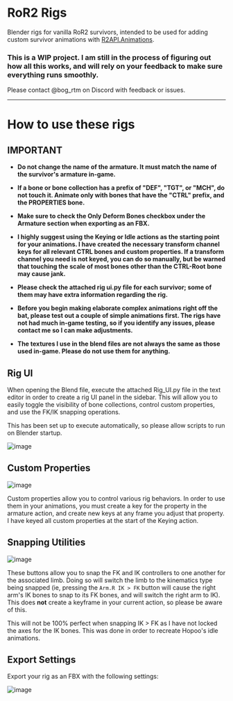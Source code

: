 # RoR2 Rigs
Blender rigs for vanilla RoR2 survivors, intended to be used for adding custom survivor animations with [R2API.Animations](https://thunderstore.io/package/RiskofThunder/R2API_Animations/).

### This is a WIP project. I am still in the process of figuring out how all this works, and will rely on your feedback to make sure everything runs smoothly.

Please contact @bog_rtm on Discord with feedback or issues.

---

# How to use these rigs

## IMPORTANT
- **Do not change the name of the armature. It must match the name of the survivor's armature in-game.**

- **If a bone or bone collection has a prefix of "DEF", "TGT", or "MCH", do not touch it. Animate only with bones that have the "CTRL" prefix, and the PROPERTIES bone.**

- **Make sure to check the Only Deform Bones checkbox under the Armature section when exporting as an FBX.**

- **I highly suggest using the Keying or Idle actions as the starting point for your animations. I have created the necessary transform channel keys for all relevant CTRL bones and custom properties. If a transform channel you need is not keyed, you can do so manually, but be warned that touching the scale of most bones other than the CTRL-Root bone may cause jank.**

- **Please check the attached rig ui.py file for each survivor; some of them may have extra information regarding the rig.**

- **Before you begin making elaborate complex animations right off the bat, please test out a couple of simple animations first. The rigs have not had much in-game testing, so if you identify any issues, please contact me so I can make adjustments.**

- **The textures I use in the blend files are not always the same as those used in-game. Please do not use them for anything.**

## Rig UI
When opening the Blend file, execute the attached Rig_UI.py file in the text editor in order to create a rig UI panel in the sidebar. This will allow you to easily toggle the visibility of bone collections, control custom properties, and use the FK/IK snapping operations.

This has been set up to execute automatically, so please allow scripts to run on Blender startup.

![image](https://github.com/user-attachments/assets/c77e7a6d-7ac6-4c26-98ea-692bcb8cfc85)

## Custom Properties

![image](https://github.com/user-attachments/assets/44e5a5f0-8cdb-46c4-87cd-da695063fea3)

Custom properties allow you to control various rig behaviors. In order to use them in your animations, you must create a key for the property in the armature action, and create new keys at any frame you adjust that property. I have keyed all custom properties at the start of the Keying action.

## Snapping Utilities
![image](https://github.com/user-attachments/assets/85082812-84bb-4550-b083-2f138c31d076)

These buttons allow you to snap the FK and IK controllers to one another for the associated limb. Doing so will switch the limb to the kinematics type being snapped (ie, pressing the `Arm.R IK > FK` button will cause the right arm's IK bones to snap to its FK bones,
and will switch the right arm to IK). This does **not** create a keyframe in your current action, so please be aware of this.

This will not be 100% perfect when snapping IK > FK as I have not locked the axes for the IK bones. This was done in order to recreate Hopoo's idle animations.

## Export Settings

Export your rig as an FBX with the following settings:

![image](https://github.com/user-attachments/assets/b95cf02b-6dcf-4d05-be81-93d4e9801c90)
